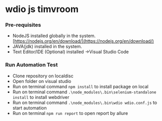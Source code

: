 # wdio js timvroom
### Pre-requisites
-   NodeJS installed globally in the system.  [https://nodejs.org/en/download/](https://nodejs.org/en/download/)
-   JAVA(jdk) installed in the system.
-   Text Editor/IDE (Optional) installed →Visual Studio Code

### Run Automation Test
 - Clone repository on localdisc
 - Open folder on visual studio
 - Run on terminal command `npm install` to install package on local
 - Run on terminal command `.\node_modules\.bin\selenium-standalone install` to install webdriver
 - Run on terminal command `.\node_modules\.bin\wdio wdio.conf.js` to start automation
  - Run on terminal `npm run report` to open report by allure